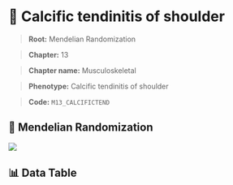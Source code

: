 # 🧪 Calcific tendinitis of shoulder

> **Root:** Mendelian Randomization

> **Chapter:** 13  

> **Chapter name:** Musculoskeletal

> **Phenotype:** Calcific tendinitis of shoulder  

> **Code:** `M13_CALCIFICTEND`

## 🧬 Mendelian Randomization  

<img src="/MR/Figures/Forward/M13_CALCIFICTEND.png"/>

## 📊 Data Table

<CsvTableMRF src="/MR/Data/Forward/M13_CALCIFICTEND.csv"/>
